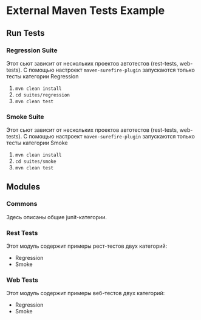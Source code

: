 # External Maven Tests Example

## Run Tests

### Regression Suite
Этот сьют зависит от нескольких проектов автотестов (rest-tests, web-tests). 
С помощью настроект `maven-surefire-plugin` запускаются только тесты категории Regression

1. `mvn clean install`
2. `cd suites/regression`
3. `mvn clean test`

### Smoke Suite
Этот сьют зависит от нескольких проектов автотестов (rest-tests, web-tests). 
С помощью настроект `maven-surefire-plugin` запускаются только тесты категории Smoke

1. `mvn clean install`
2. `cd suites/smoke`
3. `mvn clean test`

## Modules

### Commons
Здесь описаны общие junit-категории. 

### Rest Tests
Этот модуль содержит примеры рест-тестов двух категорий: 
* Regression
* Smoke

### Web Tests
Этот модуль содержит примеры веб-тестов двух категорий: 
* Regression
* Smoke